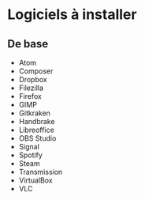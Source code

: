 # Logiciels à installer

## De base

- Atom
- Composer
- Dropbox
- Filezilla
- Firefox
- GIMP
- Gitkraken
- Handbrake
- Libreoffice
- OBS Studio
- Signal
- Spotify
- Steam
- Transmission
- VirtualBox
- VLC
